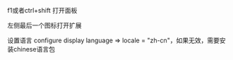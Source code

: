 f1或者ctrl+shift 打开面板

左侧最后一个图标打开扩展

设置语言 configure display language => locale = "zh-cn"，如果无效，需要安装chinese语言包
